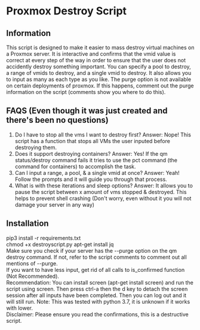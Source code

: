 # Proxmox Destroy Script  
  
## Information  
This script is designed to make it easier to mass destroy virtual machines on a Proxmox server. It is interactive and confirms that the vmid value is correct at every step of the way in order to ensure that the user does not accidently destroy something important. You can specify a pool to destroy, a range of vmids to destroy, and a single vmid to destroy. It also allows you to input as many as each type as you like. The purge option is not available on certain deployments of proxmox. If this happens, comment out the purge information on the script (comments show you where to do this).  
  
  ## FAQS (Even though it was just created and there's been no questions)    
  1. Do I have to stop all the vms I want to destroy first? Answer: Nope! This script has a function that stops all VMs the user inputed before destroying them.  
  2. Does it support destroying containers? Answer: Yes! If the qm status/destroy command fails it tries to use the pct command (the command for containers) to accomplish the task.   
  3. Can I input a range, a pool, & a single vmid at once? Answer: Yeah! Follow the prompts and it will guide you through that process.  
  4. What is with these iterations and sleep options? Answer: It allows you to pause the script between x amount of vms stopped & destroyed. This helps to prevent shell crashing (Don't worry, even without it you will not damage your server in any way)  
  
  ## Installation
  pip3 install -r requirements.txt  
  chmod +x destroyscript.py
  apt-get install jq  
  Make sure you check if your server has the --purge option on the qm destroy command. If not, refer to the script comments to comment out all mentions of --purge.  
  If you want to have less input, get rid of all calls to is_confirmed function (Not Recommended).      
  Recommendation: You can install screen (apt-get install screen) and run the script using screen. Then press ctrl-a then the d key to detach the screen session after all inputs have been completed. Then you can log out and it will still run.
Note: This was tested with python 3.7, it is unknown if it works with lower.  
   Disclaimer: Please ensure you read the confirmations, this is a destructive script.
